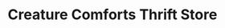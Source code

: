 ---
title: "Creature Comforts Thrift Store"
url: /boothbay-harbor/creature-comforts-thrift-store/
shop: Gebrauchtwaren
---